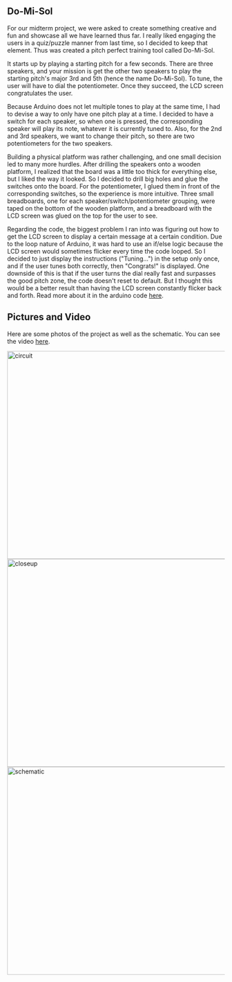 ## Do-Mi-Sol

For our midterm project, we were asked to create something creative and fun and showcase all we have learned thus far. I really liked engaging the users in a quiz/puzzle manner from last time, so I decided to keep that element. Thus was created a pitch perfect training tool called Do-Mi-Sol.

It starts up by playing a starting pitch for a few seconds. There are three speakers, and your mission is get the other two speakers to play the starting pitch's major 3rd and 5th (hence the name Do-Mi-Sol). To tune, the user will have to dial the potentiometer. Once they succeed, the LCD screen congratulates the user.

Because Arduino does not let multiple tones to play at the same time, I had to devise a way to only have one pitch play at a time. I decided to have a switch for each speaker, so when one is pressed, the corresponding speaker will play its note, whatever it is currently tuned to. Also, for the 2nd and 3rd speakers, we want to change their pitch, so there are two potentiometers for the two speakers.

Building a physical platform was rather challenging, and one small decision led to many more hurdles. After drilling the speakers onto a wooden platform, I realized that the board was a little too thick for everything else, but I liked the way it looked. So I decided to drill big holes and glue the switches onto the board. For the potentiometer, I glued them in front of the corresponding switches, so the experience is more intuitive. Three small breadboards, one for each speaker/switch/potentiometer grouping, were taped on the bottom of the wooden platform, and a breadboard with the LCD screen was glued on the top for the user to see.

Regarding the code, the biggest problem I ran into was figuring out how to get the LCD screen to display a certain message at a certain condition. Due to the loop nature of Arduino, it was hard to use an if/else logic because the LCD screen would sometimes flicker every time the code looped. So I decided to just display the instructions ("Tuning...") in the setup only once, and if the user tunes both correctly, then "Congrats!" is displayed. One downside of this is that if the user turns the dial really fast and surpasses the good pitch zone, the code doesn't reset to default. But I thought this would be a better result than having the LCD screen constantly flicker back and forth. Read more about it in the arduino code [here](/dueMar5/midterm.ino). 

## Pictures and Video

Here are some photos of the project as well as the schematic. You can see the video [here](https://youtu.be/Ilj9XaZuWbI).

<img src="circuit.JPG" alt="circuit" width="640" height="480">
<img src="closeup.JPG" alt="closeup" width="640" height="480">
<img src="schematic.png" alt="schematic" width="640" height="480">
